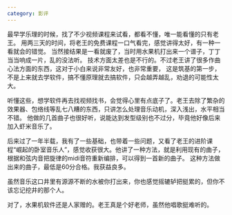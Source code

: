 ```yaml
---
category: 影评
---
```


最早学乐理的时候，找了不少视频课程来试看，都看不懂，唯一能看懂的只有老王。
用两三天的时间，将老王的免费课程一口气看完，感觉讲得太好，有一种一看就会的错觉。
当然接结果是一看就废了，当时用水果机打出来一个谱子，丁丁当当响成一片，乱的没法听。
技术方面太差也是不行的。不过老王讲了很多作曲心法方面的东西，这对于小白来说非常友好，也非常重要，
这是筑基的第一步，不是上来就去学软件，搞不懂原理就去搞软件，只会越弄越乱，劝退的可能性太大。

听懂这些，想学软件再去找视频找书，会觉得心里有点底子了。老王去除了繁杂的效果器、包络线等乱七八糟的东西，只讲怎么处理音乐动机，深入浅出，水平相当不错。
他做的几首曲子也很好听，说能达到发型级别也不过分，毕竟他好像后来加入虾米音乐了。

后来过了一年半载，我有了一些基础，也带着一些问题，又看了老王的进阶课程“崛起的卧室音乐人”，感觉收获很大。他讲了一种方法，就是利用现有的曲子，根据和弦内音把旋律的midi音符重新编排，可以得到一首新的曲子。
这种方法做出来的曲子，最低是60分合格。我获益良多。

虽然音乐这口井里有源源不断的水被你打出来，你也感觉摇辘轳把挺累的，但你不该忘记挖井的那个人。

对了，水果机软件还是人家赠的。老王真是个好老师，虽然他唱歌挺难听的。

